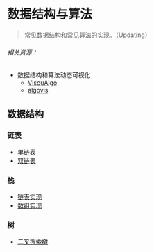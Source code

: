 # 数据结构与算法

> 常见数据结构和常见算法的实现。（Updating）  
  
###### 相关资源：  
+ 数据结构和算法动态可视化
	+ [VisouAlgo](http://visualgo.net/)
	+ [algovis](https://github.com/enjalot/algovis)

## 数据结构

### 链表

+ [单链表](https://github.com/LordHope/DataStructure/tree/master/C/LinkedList/SingleLinkedList)
+ [双链表](https://github.com/LordHope/DataStructure/tree/master/C/LinkedList/DoubleLinkedList)

### 栈

+ [链表实现](https://github.com/LordHope/DataStructure/tree/master/C/Stack/ListImplementation)
+ [数组实现](https://github.com/LordHope/DataStructure/tree/master/C/Stack/ArrayImplementation)

### 树

+ [二叉搜索树](https://github.com/LordHope/DataStructure/tree/master/C/Tree/BinarySearchTree)
